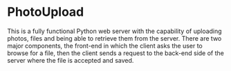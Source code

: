 # PhotoUpload

This is a fully functional Python web server with the capability of uploading photos, 
files and being able to retrieve them from the server. There are two major components, 
the front-end in which the client asks the user to browse for a file, then the client 
sends a request to the back-end side of the server where the file is accepted and saved.
